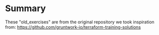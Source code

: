 # Summary

These "old_exercises" are from the original repository we took inspiration from: https://github.com/gruntwork-io/terraform-training-solutions